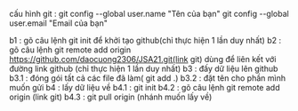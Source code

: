 cấu hình git : 
    git config --global user.name "Tên của bạn"
    git config --global user.email "Email của bạn"

b1 : gõ câu lệnh git init để khởi tạo github(chỉ thực hiện 1 lần duy nhất)
b2 : gõ câu lệnh git remote add origin https://github.com/daocuong2306/JSA21.git(link git) dùng để liên kết với đường link github (chỉ thực hiện 1 lần duy nhất)
b3 : đấy dữ liệu lên github
    b3.1 : đóng gói tất cả các file đã làm( git add .)
    b3.2 : đặt tên cho phần mình muốn gửi
b4 : lấy dữ liệu về
    b4.1 : git init
    b4.2 : gõ câu lệnh git remote add origin (link git)
    b4.3 : git pull origin (nhánh muốn lấy về)
